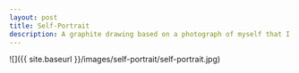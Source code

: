 ```yaml
---
layout: post
title: Self-Portrait
description: A graphite drawing based on a photograph of myself that I took in Washinton DC.
---
```


![]({{ site.baseurl }}/images/self-portrait/self-portrait.jpg)
